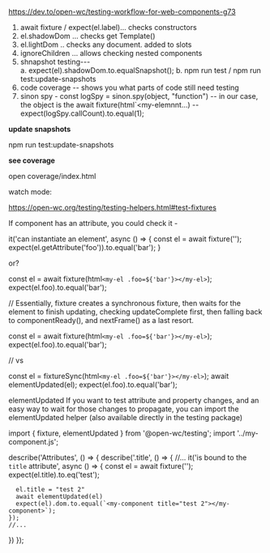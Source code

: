 https://dev.to/open-wc/testing-workflow-for-web-components-g73

1. await fixture / expect(el.label)... checks constructors
2. el.shadowDom ... checks get Template()
3. el.lightDom .. checks any document. added to slots
4. ignoreChildren ... allows checking nested components
5. shnapshot testing---  
  a. expect(el).shadowDom.to.equalSnapshot();
  b. npm run test / npm run test:update-snapshots
6. code coverage  -- shows you what parts of code still need testing
7. sinon spy - const logSpy = sinon.spy(object, "function")
-- in our case, the object is the await fixture(html`<my-elemnnt...)
 -- expect(logSpy.callCount).to.equal(1);


 __update snapshots__

 npm run test:update-snapshots

__see coverage__

 open coverage/index.html

 watch mode: 

 

https://open-wc.org/testing/testing-helpers.html#test-fixtures

If component has an attribute, you could check it - 

it('can instantiate an element', async () => {
  const el = await fixture('<my-el foo="bar"></my-el>');
  expect(el.getAttribute('foo')).to.equal('bar');
}

or? 

  const el = await fixture(html`<my-el .foo=${'bar'}></my-el>`);
  expect(el.foo).to.equal('bar');

    
// Essentially, fixture creates a synchronous fixture, then waits for the element to finish updating, checking updateComplete first, then falling back to componentReady(), and nextFrame() as a last resort.
  
const el = await fixture(html`<my-el .foo=${'bar'}></my-el>`);
expect(el.foo).to.equal('bar');

// vs

const el = fixtureSync(html`<my-el .foo=${'bar'}></my-el>`);
await elementUpdated(el);
expect(el.foo).to.equal('bar');

elementUpdated
If you want to test attribute and property changes, and an easy way to wait for those changes to propagate, you can import the elementUpdated helper (also available directly in the testing package)

import { fixture, elementUpdated } from '@open-wc/testing';
import '../my-component.js';

describe('Attributes', () => {
  describe('.title', () => {
    //...
    it('is bound to the `title` attribute', async () => {
      const el = await fixture('<my-component title="test"></my-component>');
      expect(el.title).to.eq('test');

      el.title = "test 2"
      await elementUpdated(el)
      expect(el).dom.to.equal(`<my-component title="test 2"></my-component>`);
    });
    //...
  })
});